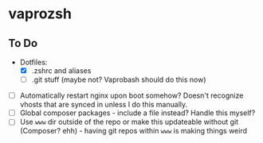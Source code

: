 vaprozsh
========

## To Do

- Dotfiles:
    - [x] .zshrc and aliases
    - [ ] .git stuff (maybe not? Vaprobash should do this now)
- [ ] Automatically restart nginx upon boot somehow? Doesn't recognize vhosts that are synced in unless I do this manually.
- [ ] Global composer packages - include a file instead? Handle this myself?
- [ ] Use `www` dir outside of the repo or make this updateable without git (Composer? ehh) - having git repos within `www` is making things weird
